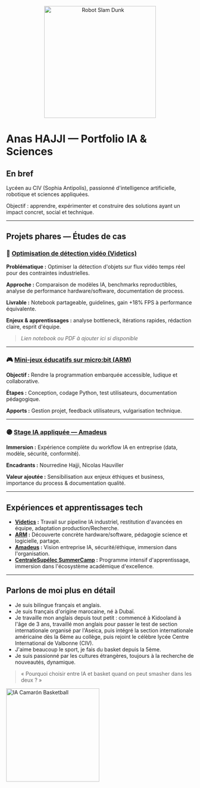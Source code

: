 <p align="center">
  <img src="https://media.tenor.com/FOQy1OYiuvkAAAAC/mr-robot-slam-dunk.gif" alt="Robot Slam Dunk" width="300"/>
</p>

# Anas HAJJI — Portfolio IA & Sciences

## En bref
Lycéen au CIV (Sophia Antipolis), passionné d'intelligence artificielle, robotique et sciences appliquées.
  
Objectif : apprendre, expérimenter et construire des solutions ayant un impact concret, social et technique.

---

## Projets phares — Études de cas

### 🚦 [Optimisation de détection vidéo (Videtics)](./videtics.md)

**Problématique :** Optimiser la détection d'objets sur flux vidéo temps réel pour des contraintes industrielles.
  
**Approche :** Comparaison de modèles IA, benchmarks reproductibles, analyse de performance hardware/software, documentation de process.
  
**Livrable :** Notebook partageable, guidelines, gain +18% FPS à performance équivalente.
  
**Enjeux & apprentissages :** analyse bottleneck, itérations rapides, rédaction claire, esprit d'équipe.
  
> *Lien notebook ou PDF à ajouter ici si disponible*

---

### 🎮 [Mini‑jeux éducatifs sur micro:bit (ARM)](./arm.md)

**Objectif :** Rendre la programmation embarquée accessible, ludique et collaborative.
  
**Étapes :** Conception, codage Python, test utilisateurs, documentation pédagogique.
  
**Apports :** Gestion projet, feedback utilisateurs, vulgarisation technique.

---

### 🟣 [Stage IA appliquée — Amadeus](./amadeus.md)

**Immersion :** Expérience complète du workflow IA en entreprise (data, modèle, sécurité, conformité).
  
**Encadrants :** Nourredine Hajji, Nicolas Hauviller
  
**Valeur ajoutée :** Sensibilisation aux enjeux éthiques et business, importance du process & documentation qualité.

---

## Expériences et apprentissages tech

- **[Videtics](./videtics.md) :** Travail sur pipeline IA industriel, restitution d'avancées en équipe, adaptation production/Recherche.
- **[ARM](./arm.md) :** Découverte concrète hardware/software, pédagogie science et logicielle, partage.
- **[Amadeus](./amadeus.md) :** Vision entreprise IA, sécurité/éthique, immersion dans l'organisation.
- **[CentraleSupélec SummerCamp](./centralesupelec.md) :** Programme intensif d'apprentissage, immersion dans l'écosystème académique d'excellence.

---

## Parlons de moi plus en détail

- Je suis bilingue français et anglais.
- Je suis français d'origine marocaine, né à Dubaï.
- Je travaille mon anglais depuis tout petit : commencé à Kidooland à l'âge de 3 ans, travaillé mon anglais pour passer le test de section internationale organisé par l'Aseica, puis intégré la section internationale américaine dès la 6ème au collège, puis rejoint le célèbre lycée Centre International de Valbonne (CIV).
- J'aime beaucoup le sport, je fais du basket depuis la 5ème.
- Je suis passionné par les cultures étrangères, toujours à la recherche de nouveautés, dynamique.

> « Pourquoi choisir entre IA et basket quand on peut smasher dans les deux ? »<p align="center">
  <img src="https://media.tenor.com/TQPb-cgx8P4AAAAC/ia-camar%C3%B3n-basketball.gif" alt="IA Camarón Basketball" width="250"/>
</p>

